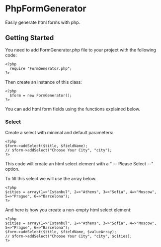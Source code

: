 # PhpFormGenerator

Easily generate html forms with php.

## Getting Started

You need to add FormGenerator.php file to your project with the following code:
```
<?php
  require "FormGenerator.php";
?>
```

Then create an instance of this class:
```
<?php
  $form = new FormGenerator();
?>
```

You can add html form fields using the functions explained below.

### Select

Create a select with minimal and default parameters:
```
<?php
$form->addSelect($title, $fieldName);
// $form->addSelect("Choose Your City", "city");
?>
```
This code will create an html select element with a " -- Please Select --" option.

To fill this select we will use the array below.
```
<?php
$cities = array(1=>"Istanbul", 2=>"Athens", 3=>"Sofia", 4=>"Moscow", 5=>"Prague", 6=>"Barcelona");
?>
```

And here is how you create a non-empty html select element:
```
<?php
$cities = array(1=>"Istanbul", 2=>"Athens", 3=>"Sofia", 4=>"Moscow", 5=>"Prague", 6=>"Barcelona");
$form->addSelect($title, $fieldName, $valueArray);
// $form->addSelect("Choose Your City", "city", $cities);
?>
```
